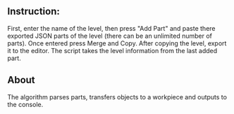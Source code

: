 ## Instruction:

First, enter the name of the level, then press "Add Part" and paste there exported JSON parts of the level (there can be an unlimited number of parts). Once entered press Merge and Copy. After copying the level, export it to the editor. The script takes the level information from the last added part.

## About

The algorithm parses parts, transfers objects to a workpiece and outputs to the console.
